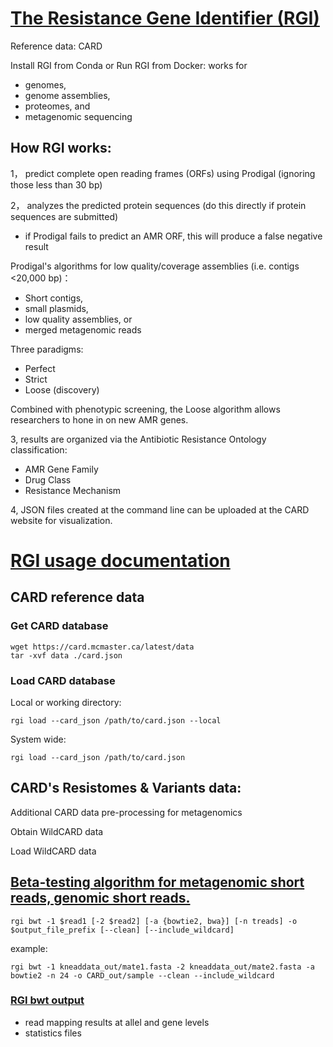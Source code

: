 # [The Resistance Gene Identifier (RGI)](https://github.com/arpcard/rgi)

Reference data: CARD

Install RGI from Conda or Run RGI from Docker:
works for
* genomes, 
* genome assemblies, 
* proteomes, and 
* metagenomic sequencing

## How RGI works:

1， predict complete open reading frames (ORFs) using Prodigal (ignoring those less than 30 bp)

2， analyzes the predicted protein sequences (do this directly if protein sequences are submitted)

* if Prodigal fails to predict an AMR ORF, this will produce a false negative result

Prodigal's algorithms for low quality/coverage assemblies (i.e. contigs <20,000 bp)：

* Short contigs, 
* small plasmids, 
* low quality assemblies, or 
* merged metagenomic reads

Three paradigms: 
* Perfect
* Strict
* Loose (discovery)

Combined with phenotypic screening, the Loose algorithm allows researchers to hone in on new AMR genes.

3, results are organized via the Antibiotic Resistance Ontology classification:
* AMR Gene Family
* Drug Class
* Resistance Mechanism

4, JSON files created at the command line can be uploaded at the CARD website for visualization. 


# [RGI usage documentation](https://github.com/arpcard/rgi#id38)

## CARD reference data

### Get CARD database

    wget https://card.mcmaster.ca/latest/data
    tar -xvf data ./card.json

### Load CARD database

Local or working directory: 

    rgi load --card_json /path/to/card.json --local
    
System wide: 

    rgi load --card_json /path/to/card.json
    
## CARD's Resistomes & Variants data:

Additional CARD data pre-processing for metagenomics

Obtain WildCARD data

Load WildCARD data


## [Beta-testing algorithm for metagenomic short reads, genomic short reads.](https://github.com/arpcard/rgi#using-rgi-bwt-metagenomic-short-reads-genomic-short-reads) 

    rgi bwt -1 $read1 [-2 $read2] [-a {bowtie2, bwa}] [-n treads] -o $output_file_prefix [--clean] [--include_wildcard]

example: 

    rgi bwt -1 kneaddata_out/mate1.fasta -2 kneaddata_out/mate2.fasta -a bowtie2 -n 24 -o CARD_out/sample --clean --include_wildcard
    

### [RGI bwt output](https://github.com/arpcard/rgi#rgi-bwt-tab-delimited-output-details)

* read mapping results at allel and gene levels
* statistics files


    

